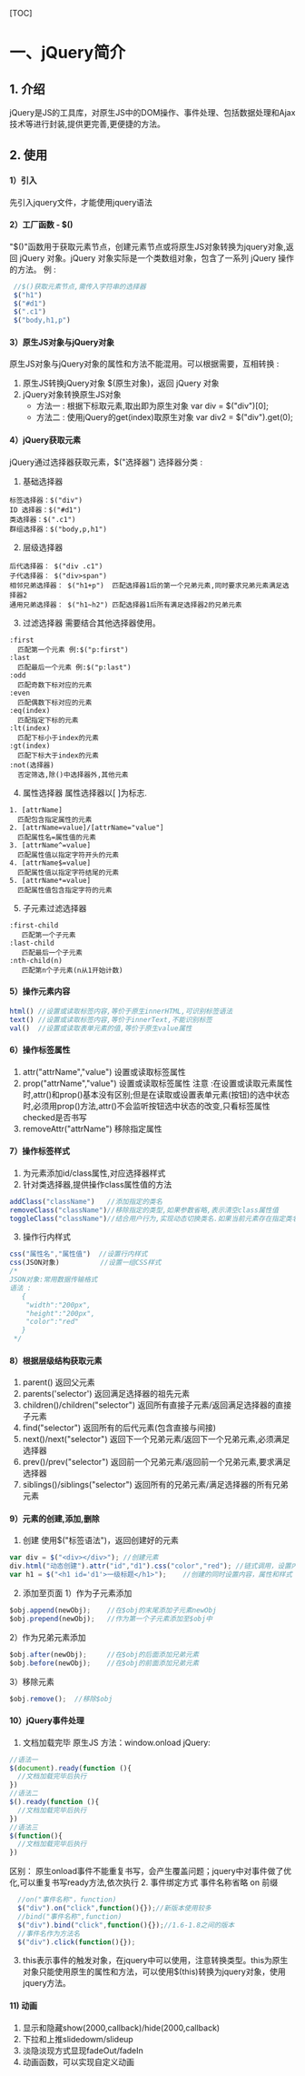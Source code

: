 [TOC]
# 一、jQuery简介
## 1. 介绍 
jQuery是JS的工具库，对原生JS中的DOM操作、事件处理、包括数据处理和Ajax技术等进行封装,提供更完善,更便捷的方法。
## 2. 使用 
#### 1）引入
先引入jquery文件，才能使用jquery语法
#### 2）工厂函数 - $()
"$()"函数用于获取元素节点，创建元素节点或将原生JS对象转换为jquery对象,返回 jQuery 对象。jQuery 对象实际是一个类数组对象，包含了一系列 jQuery 操作的方法。
例 :
```javascript
 //$()获取元素节点,需传入字符串的选择器
 $("h1")
 $("#d1")
 $(".c1")
 $("body,h1,p")
```
#### 3）原生JS对象与jQuery对象
原生JS对象与jQuery对象的属性和方法不能混用。可以根据需要，互相转换 :
1. 原生JS转换jQuery对象
  $(原生对象)，返回 jQuery 对象
2. jQuery对象转换原生JS对象
    + 方法一 : 根据下标取元素,取出即为原生对象
      var div = $("div")[0];
    + 方法二 : 使用jQuery的get(index)取原生对象
      var div2 = $("div").get(0);
#### 4）jQuery获取元素
jQuery通过选择器获取元素，$("选择器")
选择器分类 :
1. 基础选择器
```text
标签选择器：$("div")
ID 选择器：$("#d1")
类选择器：$(".c1")
群组选择器：$("body,p,h1")
```
2. 层级选择器
```text
后代选择器： $("div .c1")
子代选择器： $("div>span")
相邻兄弟选择器： $("h1+p")  匹配选择器1后的第一个兄弟元素,同时要求兄弟元素满足选择器2
通用兄弟选择器： $("h1~h2") 匹配选择器1后所有满足选择器2的兄弟元素
```
3. 过滤选择器
   需要结合其他选择器使用。
```text
:first
  匹配第一个元素 例:$("p:first")
:last
  匹配最后一个元素 例:$("p:last")
:odd
  匹配奇数下标对应的元素
:even
  匹配偶数下标对应的元素
:eq(index)
  匹配指定下标的元素
:lt(index)
  匹配下标小于index的元素
:gt(index)
  匹配下标大于index的元素
:not(选择器)
  否定筛选,除()中选择器外,其他元素
```
4. 属性选择器
   属性选择器以[ ]为标志.
```text
1. [attrName]
  匹配包含指定属性的元素
2. [attrName=value]/[attrName="value"]
  匹配属性名=属性值的元素
3. [attrName^=value]
  匹配属性值以指定字符开头的元素
4. [attrName$=value]
  匹配属性值以指定字符结尾的元素
5. [attrName*=value]
  匹配属性值包含指定字符的元素
```
5. 子元素过滤选择器
```text
:first-child
   匹配第一个子元素
:last-child
   匹配最后一个子元素
:nth-child(n)
   匹配第n个子元素(n从1开始计数)
```
#### 5）操作元素内容
```javascript
html() //设置或读取标签内容,等价于原生innerHTML,可识别标签语法
text() //设置或读取标签内容,等价于innerText,不能识别标签
val()  //设置或读取表单元素的值,等价于原生value属性
```
#### 6）操作标签属性
1. attr("attrName","value")
    设置或读取标签属性
2. prop("attrName","value")
    设置或读取标签属性
    注意 :在设置或读取元素属性时,attr()和prop()基本没有区别;但是在读取或设置表单元素(按钮)的选中状态时,必须用prop()方法,attr()不会监听按钮选中状态的改变,只看标签属性checked是否书写
3. removeAttr("attrName")
    移除指定属性
#### 7）操作标签样式
1. 为元素添加id/class属性,对应选择器样式
2. 针对类选择器,提供操作class属性值的方法
```javascript
addClass("className")	//添加指定的类名
removeClass("className")//移除指定的类型,如果参数省略,表示清空class属性值
toggleClass("className")//结合用户行为,实现动态切换类名.如果当前元素存在指定类名,则移除;不存在则添加
```
3. 操作行内样式
```javascript
css("属性名","属性值")  //设置行内样式
css(JSON对象)			 //设置一组CSS样式
/*
JSON对象:常用数据传输格式
语法 :
   {
    "width":"200px",
    "height":"200px",
    "color":"red"
   }
 */
```
#### 8）根据层级结构获取元素
1. parent()
   返回父元素
2. parents('selector')
    返回满足选择器的祖先元素
3. children()/children("selector")
  返回所有直接子元素/返回满足选择器的直接子元素
4. find("selector")
   返回所有的后代元素(包含直接与间接)
5. next()/next("selector")
   返回下一个兄弟元素/返回下一个兄弟元素,必须满足选择器
6. prev()/prev("selector")
   返回前一个兄弟元素/返回前一个兄弟元素,要求满足选择器
7. siblings()/siblings("selector")
   返回所有的兄弟元素/满足选择器的所有兄弟元素
#### 9）元素的创建,添加,删除
1. 创建 
   使用$("标签语法")，返回创建好的元素
```javascript
var div = $("<div></div>");	//创建元素
div.html("动态创建").attr("id","d1").css("color","red"); //链式调用，设置内容和属性
var h1 = $("<h1 id='d1'>一级标题</h1>");	//创建的同时设置内容，属性和样式
```
2. 添加至页面 
   1）作为子元素添加
```javascript
$obj.append(newObj);	//在$obj的末尾添加子元素newObj
$obj.prepend(newObj);	//作为第一个子元素添加至$obj中
```
2）作为兄弟元素添加
```javascript
$obj.after(newObj);		//在$obj的后面添加兄弟元素
$obj.before(newObj);	//在$obj的前面添加兄弟元素
```
3）移除元素 
```javascript
$obj.remove();	//移除$obj
```
#### 10）jQuery事件处理
1. 文档加载完毕
   原生JS 方法：window.onload
   jQuery:
```javascript
//语法一 
$(document).ready(function (){
  //文档加载完毕后执行
})
//语法二 
$().ready(function (){
  //文档加载完毕后执行
})
//语法三 
$(function(){
  //文档加载完毕后执行
})
```
区别：
原生onload事件不能重复书写，会产生覆盖问题；jquery中对事件做了优化,可以重复书写ready方法,依次执行
2. 事件绑定方式
   事件名称省略 on 前缀
```javascript
  //on("事件名称"，function)
  $("div").on("click",function(){});//新版本使用较多
  //bind("事件名称",function)
  $("div").bind("click",function(){});//1.6-1.8之间的版本
  //事件名作为方法名
  $("div").click(function(){});  
```
3. this表示事件的触发对象，在jquery中可以使用，注意转换类型。this为原生对象只能使用原生的属性和方法，可以使用$(this)转换为jquery对象，使用jquery方法。

#### 11) 动画
1. 显示和隐藏show(2000,callback)/hide(2000,callback)
2. 下拉和上推slidedowm/slideup
3. 淡隐淡现方式显现fadeOut/fadeIn
4. 动画函数，可以实现自定义动画